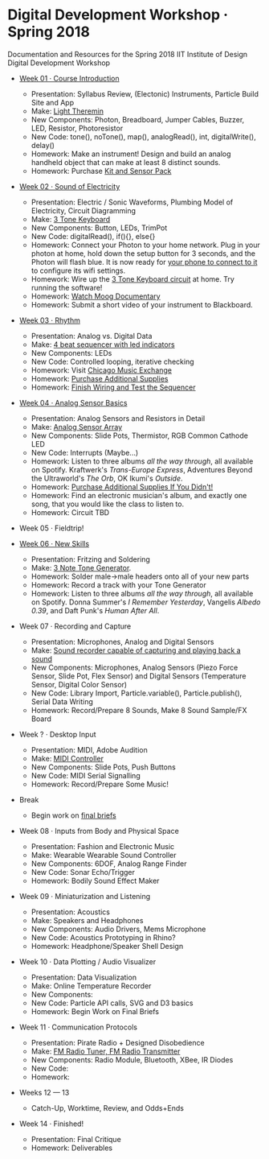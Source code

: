 # Digital Development Workshop · Spring 2018
Documentation and Resources for the Spring 2018 IIT Institute of Design Digital Development Workshop

- [Week 01 · Course Introduction](week01/README.md) 	
	
	- Presentation: Syllabus Review, (Electonic) Instruments, Particle Build Site and App
	- Make: [Light Theremin](week01/exercise.md)
	- New Components: Photon, Breadboard, Jumper Cables, Buzzer, LED, Resistor, Photoresistor
	- New Code: tone(), noTone(), map(), analogRead(), int, digitalWrite(), delay()
	- Homework: Make an instrument! Design and build an analog handheld object that can make at least 8 distinct sounds.
	- Homework: Purchase [Kit and Sensor Pack](https://www.amazon.com/Elegoo-Electronics-Potentiometer-tie-points-Breadboard/dp/B01ERPEMAC/ref=sr_1_3?ie=UTF8&qid=1516139490&sr=8-3&keywords=electronics+kit)

- [Week 02 · Sound of Electricity](week02/README.md) 	
	- Presentation: Electric / Sonic Waveforms, Plumbing Model of Electricity, Circuit Diagramming
	- Make: [3 Tone Keyboard](week02/exercise.md)
	- New Components: Button, LEDs, TrimPot
	- New Code: digitalRead(), if(){}, else{}
	- Homework: Connect your Photon to your home network. Plug in your photon at home, hold down the setup button for 3 seconds, and the Photon will flash blue. It is now ready for [your phone to connect to it](https://docs.particle.io/guide/getting-started/start/photon/) to configure its wifi settings. 
	- Homework: Wire up the [3 Tone Keyboard circuit](week02/exercise.md) at home. Try running the software! 
	- Homework: [Watch Moog Documentary](https://www.youtube.com/watch?v=XRg8R-00mjs)
	- Homework: Submit a short video of your instrument to Blackboard.

- [Week 03 · Rhythm](week03/README.md) 	
	- Presentation: Analog vs. Digital Data
	- Make: [4 beat sequencer with led indicators](week03/exercise.md)
	- New Components: LEDs
	- New Code: Controlled looping, iterative checking
	- Homework: Visit [Chicago Music Exchange](https://www.chicagomusicexchange.com)
	- Homework: [Purchase Additional Supplies](https://www.adafruit.com/wishlists/455653)
	- Homework: [Finish Wiring and Test the Sequencer](week03/exercise.md)

- [Week 04 · Analog Sensor Basics](week04/README.md) 	
	- Presentation: Analog Sensors and Resistors in Detail
	- Make: [Analog Sensor Array](week04/exercise.md)
	- New Components: Slide Pots, Thermistor, RGB Common Cathode LED
	- New Code: Interrupts (Maybe...)
	- Homework: Listen to three albums *all the way through*, all available on Spotify. Kraftwerk's *Trans-Europe Express*, Adventures Beyond the Ultraworld's *The Orb*, OK Ikumi's *Outside*. 
	- Homework: [Purchase Additional Supplies If You Didn't!](https://www.adafruit.com/wishlists/455653)
	- Homework: Find an electronic musician's album, and exactly one song, that you would like the class to listen to.
	- Homework: Circuit TBD

- Week 05 · Fieldtrip!

- [Week 06 · New Skills](week06/README.md) 	

	- Presentation: Fritzing and Soldering
	- Make: [3 Note Tone Generator](exercise.md).
	- Homework: Solder male->male headers onto all of your new parts
	- Homework: Record a track with your Tone Generator
	- Homework: Listen to three albums *all the way through*, all available on Spotify. Donna Summer's *I Remember Yesterday*, Vangelis *Albedo 0.39*, and Daft Punk's *Human After All*.


 - Week 07 · Recording and Capture 	
	- Presentation: Microphones, Analog and Digital Sensors
	- Make: [Sound recorder capable of capturing and playing back a sound](http://www.instructables.com/id/Arduino-Audio-Input/)
	- New Components: Microphones, Analog Sensors (Piezo Force Sensor, Slide Pot, Flex Sensor) and Digital Sensors (Temperature Sensor, Digital Color Sensor)
	- New Code: Library Import, Particle.variable(), Particle.publish(), Serial Data Writing
	- Homework: Record/Prepare 8 Sounds, Make 8 Sound Sample/FX Board

 - Week ? · Desktop Input
	- Presentation: MIDI, Adobe Audition
	- Make: [MIDI Controller](http://www.instructables.com/id/Arduino-MIDI-Controller/)
	- New Components: Slide Pots, Push Buttons
	- New Code: MIDI Serial Signalling
	- Homework: Record/Prepare Some Music!


- Break 
	- Begin work on [final briefs](briefs.md) 

- Week 08 · Inputs from Body and Physical Space
	- Presentation: Fashion and Electronic Music
	- Make: Wearable Wearable Sound Controller
	- New Components: 6DOF, Analog Range Finder
	- New Code: Sonar Echo/Trigger
	- Homework: Bodily Sound Effect Maker 

- Week 09 · Miniaturization and Listening
	- Presentation: Acoustics
	- Make: Speakers and Headphones
	- New Components: Audio Drivers, Mems Microphone
	- New Code: Acoustics Prototyping in Rhino?
	- Homework: Headphone/Speaker Shell Design

- Week 10 · Data Plotting / Audio Visualizer
	- Presentation: Data Visualization
	- Make: Online Temperature Recorder
	- New Components: 
	- New Code: Particle API calls, SVG and D3 basics
	- Homework: Begin Work on Final Briefs

- Week 11 · Communication Protocols
	- Presentation: Pirate Radio + Designed Disobedience
	- Make: [FM Radio Tuner, FM Radio Transmitter](https://create.arduino.cc/projecthub/nickthegreek82/arduino-tea5767-fm-radio-receiver-543480)
	- New Components: Radio Module, Bluetooth, XBee, IR Diodes
	- New Code: 
	- Homework: 

- Weeks 12 — 13
	- Catch-Up, Worktime, Review, and Odds+Ends

- Week 14 · Finished!
	- Presentation: Final Critique
	- Homework: Deliverables


